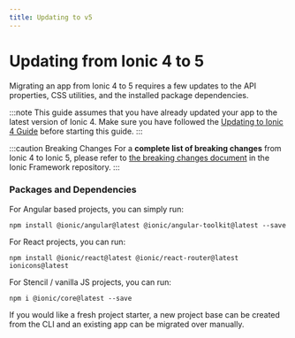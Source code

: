 ```yaml
---
title: Updating to v5
---
```


# Updating from Ionic 4 to 5

Migrating an app from Ionic 4 to 5 requires a few updates to the API properties, CSS utilities, and the installed package dependencies.

:::note
This guide assumes that you have already updated your app to the latest version of Ionic 4. Make sure you have followed the [Updating to Ionic 4 Guide](./4-0) before starting this guide.
:::

:::caution Breaking Changes
For a **complete list of breaking changes** from Ionic 4 to Ionic 5, please refer to [the breaking changes document](https://github.com/ionic-team/ionic-framework/blob/main/BREAKING_ARCHIVE/v5.md) in the Ionic Framework repository.
:::

### Packages and Dependencies

For Angular based projects, you can simply run:

```shell
npm install @ionic/angular@latest @ionic/angular-toolkit@latest --save
```

For React projects, you can run:

```shell
npm install @ionic/react@latest @ionic/react-router@latest ionicons@latest
```

For Stencil / vanilla JS projects, you can run:

```shell
npm i @ionic/core@latest --save
```

If you would like a fresh project starter, a new project base can be created from the CLI and an existing app can be migrated over manually.
